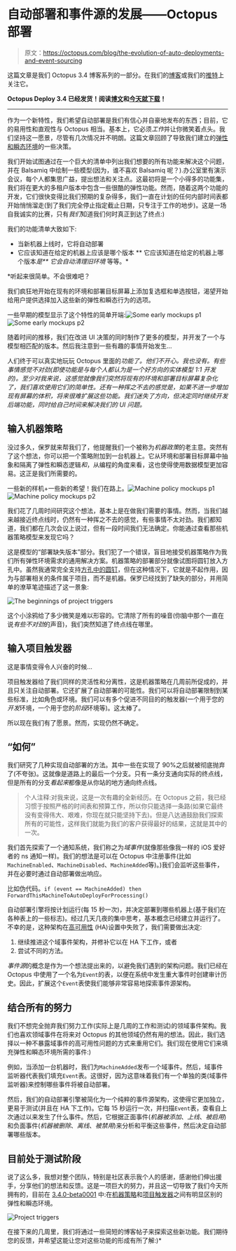 # 自动部署和事件源的发展——Octopus 部署

> 原文：<https://octopus.com/blog/the-evolution-of-auto-deployments-and-event-sourcing>

这篇文章是我们 Octopus 3.4 博客系列的一部分。在我们的[博客](https://octopus.com/blog/octopus34-blog-series-kickoff)或我们的[推特](https://twitter.com/OctopusDeploy)上关注它。

**Octopus Deploy 3.4 已经发货！阅读[博文](https://octopus.com/blog/octopus-deploy-3.4)和[今天就下载](https://octopus.com/downloads)！**

* * *

作为一个新特性，我们希望自动部署是我们有信心并自豪地发布的东西；目前，它的易用性和直观性与 Octopus 相当。基本上，它必须*工作*并让你微笑着点头。我们坚持这一愿景，尽管有几次情况并不明朗。这篇文章回顾了导致我们建立的[弹性和瞬态环境](http://docs.octopusdeploy.com/display/OD/Elastic+and+Transient+Environments)的一些决策。

我们开始试图通过在一个巨大的清单中列出我们想要的所有功能来解决这个问题，并在 Balsamiq 中绘制一些模型(因为，谁不喜欢 Balsamiq 呢？).办公室里有演示会议，每个人都集思广益，提出想法和关注点。这最初将是一个小得多的功能集，我们将在更大的多租户版本中包含一些很酷的弹性功能。然而，随着这两个功能的开发，它们很快变得比我们预期的复杂得多，我们一直在计划的任何内部时间表都开始悄悄溜走(到了我们完全停止指定截止日期，只专注于工作的地步)。这是一场自我诚实的比赛，只有*我们*知道我们何时真正到达了终点:)

我们的功能清单大致如下:

*   当新机器上线时，它将自动部署
*   它应该知道在给定的机器上应该是哪个版本
**   它应该知道在给定的机器上哪个版本*是**   它会自动清理旧环境*   等等。*

 *听起来很简单。不会很难吧？

我们疯狂地开始在现有的环境和部署目标屏幕上添加复选框和单选按钮，渴望开始给用户提供选择加入这些新的弹性和瞬态行为的选项。

一些早期的模型显示了这个特性的简单开端:![Some early mockups p1](img/c68cd55d0efae9af67c9378dd21ac30c.png) ![Some early mockups p2](img/16c57cc28394243eae18153dddc39173.png)

随着时间的推移，我们在改进 UI 决策的同时制作了更多的模型，并开发了一个与模型相匹配的版本。然后我注意到一些有趣的事情开始发生...

人们终于可以真实地玩玩 Octopus 里面的*功能了。他们不开心。我也没有。有些事情感觉不对劲(即使功能是与每个人都认为是一个好方向的实体模型 1:1 开发的)。至少对我来说，这感觉就像我们突然将现有的环境和部署目标屏幕复杂化了，我们喜欢使用它们的简单性。还有一种挥之不去的感觉是，如果不进一步增加现有屏幕的体积，将来很难扩展这些功能。我们迷失了方向，但决定同时继续开发后端功能，同时给自己时间来解决我们的 UI 问题。*

## 输入机器策略

没过多久，保罗就来帮我们了，他提醒我们一个被称为*机器政策*的老主意。突然有了这个想法，你可以把一个策略附加到一台机器上。它从环境和部署目标屏幕中抽象和隔离了弹性和瞬态逻辑*和*，从编程的角度来看，这也使得使用数据模型更加容易。这正是我们所需要的。

一些新的样机+一些新的希望！我们在路上。![Machine policy mockups p1](img/e2265780183df124bebd05c9cd3d1a11.png) ![Machine policy mockups p2](img/b21edfacb3d4b95768a211ba90c34b0b.png)

我们花了几周时间研究这个想法，基本上是在做我们需要的事情。然而，当我们越来越接近终点线时，仍然有一种挥之不去的感觉，有些事情不太对劲。我们都知道，我们都在几次会议上说过，但有一段时间我们无法确定。你能通过查看那些机器策略模型来发现它吗？

这是模型的“部署缺失版本”部分。我们犯了一个错误，盲目地接受机器策略作为我们所有弹性环境需求的通用解决方案。机器策略的部署部分就像试图将圆钉放入方孔中。虽然我通常完全支持[方孔中的圆钉](https://www.youtube.com/watch?v=8rwsuXHA7RA)，但在这种情况下，它就是不起作用，因为与部署相关的条件属于项目，而不是机器。保罗已经找到了缺失的部分，并用简单的潦草笔迹描述了这一景象:

![The beginnings of project triggers](img/87a2382537cfd290bf1763318cd5f077.png)

这个小涂鸦给了多少微笑是难以形容的。它清除了所有的噪音(你脑中那个一直在说*有些不对劲*的声音)，我们突然知道了终点线在哪里。

## 输入项目触发器

这是事情变得令人兴奋的时候...

项目触发器给了我们同样的灵活性和分离性，这是机器策略在几周前所促成的，并且只关注自动部署。它还扩展了自动部署的可能性。我们可以将自动部署限制到某些标准，比如角色或环境。我们可以有多个促进不同目的的触发器(一个用于您的*开发*环境，一个用于您的*阶段*环境等)。这太棒了。

所以现在我们有了愿景。然而，实现仍然不确定。

## “如何”

我们研究了几种实现自动部署的方法。其中一些在实现了 90%之后就被彻底抛弃了(不夸张)。这就像是道路上的最后一个分支。只有一条分支通向实际的终点线，但是所有的分支*看起来*都像是从你站的地方通向终点线。

> 个人注释:对我来说，这是一次有趣的全新经历。在 Octopus 之前，我已经习惯于按照严格的时间表和预算工作，所以你只能选择一条路(如果它最终没有变得伟大、艰难，你现在就只能坚持下去)。但是八达通鼓励我们探索所有的可能性，这样我们就能为我们的客户获得最好的结果，这就是其中的一次。

我们首先探索了一个通知系统，我们称之为*域事件*(就像那些像我一样的 iOS 爱好者的 ns 通知一样)。我们的想法是可以在 Octopus 中注册事件(比如`MachineEnabled`、`MachineDisabled`、`MachineAdded`等)。)我们会监听这些事件，并在必要时通过自动部署做出响应。

比如伪代码。`if (event == MachineAdded) then ForwardThisMachineToAutoDeployForProcessing()`

自动部署引擎将按计划运行(每 15 秒一次)，并决定部署到哪些机器上(基于我们在各种表上的一些标志)。经过几天几夜的集中思考，基本概念已经建立并运行了。不幸的是，这种架构在[高可用性](http://docs.octopusdeploy.com/display/OD/High+Availability) (HA)设置中失败了，我们需要做出决定:

1.  继续推进这个域事件架构，并修补它以在 HA 下工作，或者
2.  尝试不同的方法。

*事件源*的概念是作为一个想法提出来的，以避免我们遇到的架构问题。我们已经在 Octopus 中使用了一个名为`Event`的表，以便在系统中发生重大事件时创建审计历史。因此，扩展这个`Event`表使我们能够非常容易地探索事件源架构。

## 结合所有的努力

我们不想完全抛弃我们努力工作(实际上是几周的工作和测试)的领域事件架构。我们也喜欢领域事件在将来对 Octopus 的其他领域仍然有用的想法。因此，我们选择以一种不暴露域事件的高可用性问题的方式来重用它们。我们现在使用它们来填充弹性和瞬态环境所需的事件:)

例如，当添加一台机器时，我们为`MachineAdded`发布一个域事件。然后，域事件监听器代表我们填充`Event`表。这很好，因为这意味着我们有一个单独的类(域事件监听器)来控制哪些事件将被自动部署。

然后，我们的自动部署引擎被简化为一个纯粹的事件源架构，这使得它更加独立，更易于测试(并且在 HA 下工作)。它每 15 秒运行一次，并扫描`Event`表，查看自上次通过以来发生了什么事件。然后，它根据正面事件(*机器被添加*、*上线*、*被启用*)和负面事件(*机器被删除*、*离线*、*被禁用*)来分析和平衡这些事件，然后决定自动部署哪些版本。

## 目前处于测试阶段

说了这么多，我想对整个团队，特别是社区表示我个人的感谢，感谢他们伸出援手，分享他们的想法和反馈。这是一项巨大的努力，并且这一切导致了我们今天所拥有的，目前在 [3.4.0-beta0001](https://octopus.com/downloads/3.4.0-beta0001) 中:在[机器策略](http://docs.octopusdeploy.com/display/OD/Machine+Policies)和[项目触发器](http://docs.octopusdeploy.com/display/OD/Keeping+deployment+targets+up+to+date)之间有明显区别的弹性和瞬态环境。

![Project triggers](img/19acc6077788cde8e0a722bf6e4a22fa.png)

在接下来的几周里，我们将通过一些简短的博客帖子来探索这些新功能。我们期待您的反馈，并希望这能让您对这些功能的形成有所了解:)*